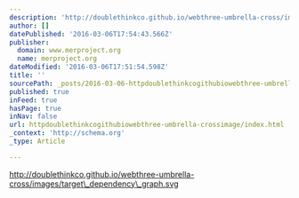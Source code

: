 ```yaml
---
description: 'http://doublethinkco.github.io/webthree-umbrella-cross/images/target_dependency_graph.svg'
author: []
datePublished: '2016-03-06T17:54:43.566Z'
publisher:
  domain: www.merproject.org
  name: merproject.org
dateModified: '2016-03-06T17:51:54.598Z'
title: ''
sourcePath: _posts/2016-03-06-httpdoublethinkcogithubiowebthree-umbrella-crossimage.md
published: true
inFeed: true
hasPage: true
inNav: false
url: httpdoublethinkcogithubiowebthree-umbrella-crossimage/index.html
_context: 'http://schema.org'
_type: Article

---
```

http://doublethinkco.github.io/webthree-umbrella-cross/images/target\_dependency\_graph.svg
